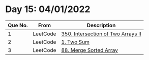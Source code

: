 # Day 15: 04/01/2022

| Que No. | From | Description |
| --- | --- | --- |
| 1 | LeetCode | [350. Intersection of Two Arrays II](https://leetcode.com/problems/intersection-of-two-arrays-ii/) |
| 2 | LeetCode | [1. Two Sum](https://leetcode.com/problems/two-sum//) |
| 3 | LeetCode | [88. Merge Sorted Array](https://leetcode.com/problems/merge-sorted-array/) |
